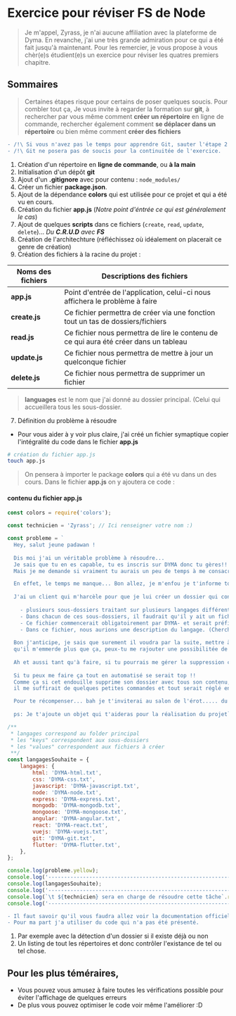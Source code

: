 # Exercice pour réviser FS de Node

> Je m'appel, Zyrass, je n'ai aucune affiliation avec la plateforme de Dyma.
> En revanche, j'ai une très grande admiration pour ce qui a été fait jusqu'à maintenant.
> Pour les remercier, je vous propose à vous chèr(e)s étudient(e)s un exercice pour réviser les quatres premiers chapitre.

## Sommaires

> Certaines étapes risque pour certains de poser quelques soucis. Pour combler tout ça,
> Je vous invite à regarder la formation sur **git**,
> à rechercher par vous même comment **créer un répertoire** en ligne de commande,
> rechercher également comment **se déplacer dans un répertoire** ou bien même comment **créer des fichiers**

```diff
- /!\ Si vous n'avez pas le temps pour apprendre Git, sauter l'étape 2 et 3
- /!\ Git ne posera pas de soucis pour la continuitée de l'exercice.
```

1. Création d'un répertoire en **ligne de commande**, ou **à la main**
2. Initialisation d'un dépôt **git**
3. Ajout d'un **.gitignore** avec pour contenu : `node_modules/`
4. Créer un fichier **package.json**.
5. Ajout de la dépendance **colors** qui est utilisée pour ce projet et qui a été vu en cours.
6. Création du fichier **app.js** (_Notre point d'éntrée ce qui est généralement le cas_)
7. Ajout de quelques **scripts** dans ce fichiers (`create`, `read`, `update`, `delete`)... _Du **C.R.U.D** avec **FS**_
8. Création de l'architechture (réfléchissez où idéalement on placerait ce genre de création)
9. Création des fichiers à la racine du projet :

| Noms des fichiers | Descriptions des fichiers                                                             |
| ----------------- | ------------------------------------------------------------------------------------- |
| **app.js**        | Point d'entrée de l'application, celui-ci nous affichera le problème à faire          |
| **create.js**     | Ce fichier permettra de créer via une fonction tout un tas de dossiers/fichiers       |
| **read.js**       | Ce fichier nous permettra de lire le contenu de ce qui aura été créer dans un tableau |
| **update.js**     | Ce fichier nous permettra de mettre à jour un quelconque fichier                      |
| **delete.js**     | Ce fichier nous permettra de supprimer un fichier                                     |

> **languages** est le nom que j'ai donné au dossier principal. (Celui qui accueillera tous les sous-dossier.

7. Définition du problème à résoudre

-   Pour vous aider à y voir plus claire, j'ai créé un fichier symaptique copier l'intégralité du code dans le fichier **app.js**

```sh
# création du fichier app.js
touch app.js
```

> On pensera à importer le package **colors** qui a été vu dans un des cours.
> Dans le fichier **app.js** on y ajoutera ce code :

#### contenu du fichier app.js

```js
const colors = require('colors');

const technicien = 'Zyrass'; // Ici renseigner votre nom :)

const probleme = `
  Hey, salut jeune padawan !
  
  Dis moi j'ai un véritable problème à résoudre...
  Je sais que tu en es capable, tu es inscris sur DYMA donc tu gères!!
  Mais je me demande si vraiment tu aurais un peu de temps à me consacré!

  En effet, le temps me manque... Bon allez, je m'enfou je t'informe tout de même du problème.
  
  J'ai un client qui m'harcèle pour que je lui créer un dossier qui contiendrait : 
  
    - plusieurs sous-dossiers traitant sur plusieurs langages différents...
    - Dans chacun de ces sous-dossiers, il faudrait qu'il y ait un fichier au format "txt".
    - Ce fichier commencerait obligatoirement par DYMA- et serait préfixer par le langage en question.
    - Dans ce fichier, nous aurions une description du langage. (Cherche sur google te prends pas la tête) 
  
  Bon j'anticipe, je sais que surement il voudra par la suite, mettre à jour son(ces) fichier(s) et donc pour éviter 
  qu'il m'emmerde plus que ça, peux-tu me rajouter une possibilitée de mise à jour du fichier.
  
  Ah et aussi tant qu'à faire, si tu pourrais me gérer la suppression ce serait parfait!
  
  Si tu peux me faire ça tout en automatisé se serait top !!
  Comme ça si cet endouille supprime son dossier avec tous son contenu,
  il me suffirait de quelques petites commandes et tout serait réglé en deux-temps trois mouvements.

  Pour te récompenser... bah je t'inviterai au salon de l'érot..... du jouet pardon xD
  
  ps: Je t'ajoute un objet qui t'aideras pour la réalisation du projet`;

/**
 * langages correspond au folder principal
 * les "keys" correspondent aux sous-dossiers
 * les "values" correspondent aux fichiers à créer
 **/
const langagesSouhaite = {
	langages: {
		html: 'DYMA-html.txt',
		css: 'DYMA-css.txt',
		javascript: 'DYMA-javascript.txt',
		node: 'DYMA-node.txt',
		express: 'DYMA-express.txt',
		mongodb: 'DYMA-mongodb.txt',
		mongoose: 'DYMA-mongoose.txt',
		angular: 'DYMA-angular.txt',
		react: 'DYMA-react.txt',
		vuejs: 'DYMA-vuejs.txt',
		git: 'DYMA-git.txt',
		flutter: 'DYMA-flutter.txt',
	},
};

console.log(probleme.yellow);
console.log('-------------------------------------------------------------- ');
console.log(langagesSouhaite);
console.log('-------------------------------------------------------------- ');
console.log(`\t ${technicien} sera en charge de résoudre cette tâche`.red);
console.log('-------------------------------------------------------------- ');
```

```diff
- Il faut savoir qu'il vous faudra allez voir la documentation officiel de node
- Pour ma part j'a utiliser du code qui n'a pas été présenté.
```

1. Par exemple avec la détection d'un dossier si il existe déjà ou non
2. Un listing de tout les répertoires et donc contrôler l'existance de tel ou tel chose.

## Pour les plus téméraires,

-   Vous pouvez vous amusez à faire toutes les vérifications possible pour éviter l'affichage de quelques erreurs
- De plus vous pouvez optimiser le code voir même l'améliorer :D
